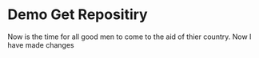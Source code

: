 # Demo Get Repositiry
Now is the time for all good men to come to the aid of thier country.
Now I have made changes
